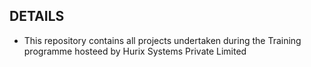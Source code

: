 ## DETAILS
  - This repository contains all projects undertaken during the Training programme hosteed by Hurix Systems Private Limited
